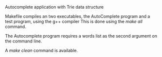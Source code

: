 Autocomplete application with Trie data structure

Makefile compiles an two executables, the AutoComplete program and a test program, using the g++ compiler
This is done using the *make all* command.

The Autocomplete program requires a words list as the second argument on the command line.

A *make clean* command is available.
